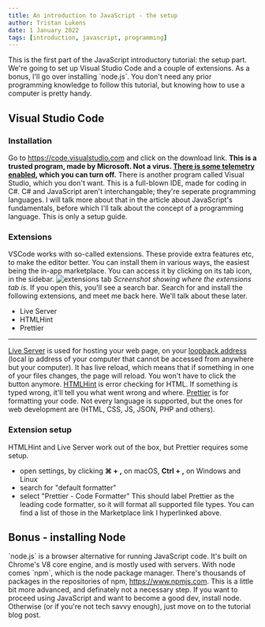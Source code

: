 ```yaml
---
title: An introduction to JavaScript - the setup
author: Tristan Lukens
date: 1 January 2022
tags: [introduction, javascript, programming]
---
```


This is the first part of the JavaScript introductory tutorial: the setup part.
We're going to set up Visual Studio Code and a couple of extensions. As a bonus, I'll go over installing \`node.js\`.
You don't need any prior programming knowledge to follow this tutorial, but knowing how to use a computer is pretty handy.

## Visual Studio Code

### Installation

Go to https://code.visualstudio.com and click on the download link. **This is a trusted program, made by Microsoft. Not a virus.
[There is some telemetry enabled](https://code.visualstudio.com/docs/getstarted/telemetry), which you can turn off.**
There is another program called Visual Studio, which you don't want. This is a full-blown IDE, made for coding in C#. C# and
JavaScript aren't interchangable; they're seperate programming languages.
I will talk more about that in the article about JavaScript's fundamentals, before which I'll talk about the concept of a
programming language. This is only a setup guide.

### Extensions

VSCode works with so-called extensions. These provide extra features etc, to make the editor better. You can install them in various
ways, the easiest being the in-app marketplace. You can access it by clicking on its tab icon, in the sidebar.
![extensions tab](/extensions-tab.png)
_Screenshot showing where the extensions tab is._
If you open this, you'll see a search bar. Search for and install the following extensions, and meet me back here. We'll talk about these later.

- Live Server
- HTMLHint
- Prettier

---

[Live Server](https://marketplace.visualstudio.com/items?itemName=ritwickdey.LiveServer) is used for hosting your web page, on your [loopback address](https://en.wikipedia.org/wiki/Localhost) (local ip address of your
computer that cannot be accessed from anywhere but your computer). It has live reload, which means that if
something in one of your files changes, the page will reload. You won't have to click the button anymore.
[HTMLHint](https://marketplace.visualstudio.com/items?itemName=mkaufman.HTMLHint) is error checking for HTML. If something is typed wrong, it'll tell you what went wrong and where.
[Prettier](https://marketplace.visualstudio.com/items?itemName=esbenp.prettier-vscode) is for formatting your code. Not every language is supported, but the ones for web development are (HTML, CSS, JS, JSON, PHP and others).

### Extension setup

HTMLHint and Live Server work out of the box, but Prettier requires some setup.

- open settings, by clicking **⌘ + ,** on macOS, **Ctrl + ,** on Windows and Linux
- search for "default formatter"
- select "Prettier - Code Formatter"
  This should label Prettier as the leading code formatter, so it will format all supported file types. You can find a list of those
  in the Marketplace link I hyperlinked above.

## Bonus - installing Node

\`node.js\` is a browser alternative for running JavaScript code. It's built on Chrome's V8 core engine, and is mostly used with servers.
With node comes \`npm\`, which is the node package manager. There's thousands of packages in the repositories of npm, https://www.npmjs.com.
This is a little bit more advanced, and definately not a necessary step. If you want to proceed using JavaScript and want to become
a good dev, install node. Otherwise (or if you're not tech savvy enough), just move on to the tutorial blog post.
